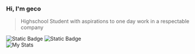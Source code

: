 <img align="left" src=" ">

### Hi, I'm geco

> Highschool Student with aspirations to one day work in a respectable company

![Static Badge](https://img.shields.io/badge/Age-15-green)
![Static Badge](https://img.shields.io/badge/country-Brasil-green)
<br>
![My Stats](https://github-readme-stats.vercel.app/api?username=gec0&theme=gruvbox&show_icons=true)
